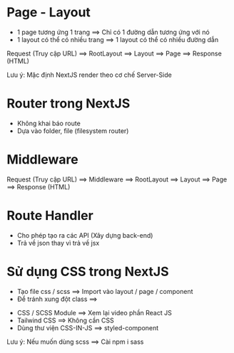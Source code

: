# Page - Layout

- 1 page tương ứng 1 trang ==> Chỉ có 1 đường dẫn tương ứng với nó
- 1 layout có thể có nhiều trang ==> 1 layout có thể có nhiều đường dẫn

Request (Truy cập URL) ==> RootLayout ==> Layout ==> Page ==> Response (HTML)

Lưu ý: Mặc định NextJS render theo cơ chế Server-Side

# Router trong NextJS

- Không khai báo route
- Dựa vào folder, file (filesystem router)

# Middleware

Request (Truy cập URL) ==> Middleware ==> RootLayout ==> Layout ==> Page ==> Response (HTML)

# Route Handler

- Cho phép tạo ra các API (Xây dựng back-end)
- Trả về json thay vì trả về jsx

# Sử dụng CSS trong NextJS

- Tạo file css / scss ==> Import vào layout / page / component
- Để tránh xung đột class ==>

* CSS / SCSS Module ==> Xem lại video phần React JS
* Tailwind CSS ==> Không cần CSS
* Dùng thư viện CSS-IN-JS ==> styled-component

Lưu ý: Nếu muốn dùng scss ==> Cài npm i sass
